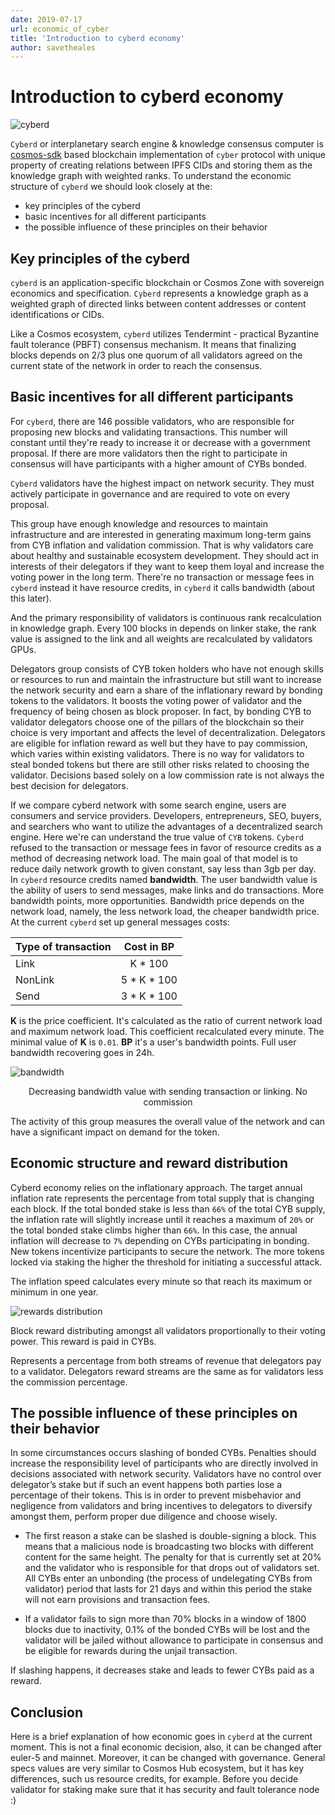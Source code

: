```yaml
---
date: 2019-07-17
url: economic_of_cyber
title: 'Introduction to cyberd economy'
author: savetheales
---
```

# Introduction to cyberd economy

![cyberd](https://ipfs.io/ipfs/QmejVRS9irYb6eXGDZNM9YEuFyb3a5jn4EWh3MRC3LVRij)

`Cyberd` or interplanetary search engine & knowledge consensus computer is [cosmos-sdk](https://github.com/cosmos/cosmos-sdk) based blockchain implementation of `cyber` protocol with unique property of creating relations between IPFS CIDs and storing them as the knowledge graph with weighted ranks. To understand the economic structure of `cyberd` we should look closely at the:
- key principles of the cyberd
- basic incentives for all different participants
- the possible influence of these principles on their behavior

## Key principles of the cyberd

`cyberd` is an application-specific blockchain or Cosmos Zone with sovereign economics and specification. `Cyberd` represents a knowledge graph as a weighted graph of directed links between content addresses or content identifications or CIDs.

Like a Cosmos ecosystem, `cyberd` utilizes Tendermint - practical Byzantine fault tolerance (PBFT) consensus mechanism. It means that finalizing blocks depends on 2/3 plus one quorum of all validators agreed on the current state of the network in order to reach the consensus.

## Basic incentives for all different participants

For `cyberd`, there are 146 possible validators, who are responsible for proposing new blocks and validating transactions. This number will constant until they're ready to increase it or decrease with a government proposal. If there are more validators then the right to participate in consensus will have participants with a higher amount of CYBs bonded.

`Cyberd` validators have the highest impact on network security. They must actively participate in governance and are required to vote on every proposal.

This group have enough knowledge and resources to maintain infrastructure and are interested in generating maximum long-term gains from CYB inflation and validation commission. That is why validators care about healthy and sustainable ecosystem development. They should act in interests of their delegators if they want to keep them loyal and increase the voting power in the long term. There're no transaction or message fees in `cyberd` instead it have resource credits, in `cyberd` it calls bandwidth (about this later).

And the primary responsibility of validators is continuous rank recalculation in knowledge graph. Every 100 blocks in depends on linker stake, the rank value is assigned to the link and all weights are recalculated by validators GPUs.

Delegators group consists of CYB token holders who have not enough skills or resources to run and maintain the infrastructure but still want to increase the network security and earn a share of the inflationary reward by bonding tokens to the validators. It boosts the voting power of validator and the frequency of being chosen as block proposer. In fact, by bonding CYB to validator delegators choose one of the pillars of the blockchain so their choice is very important and affects the level of decentralization.
Delegators are eligible for inflation reward as well but they have to pay commission, which varies within existing validators. There is no way for validators to steal bonded tokens but there are still other risks related to choosing the validator. Decisions based solely on a low commission rate is not always the best decision for delegators.

If we compare cyberd network with some search engine, users are consumers and service providers. Developers, entrepreneurs, SEO, buyers, and searchers who want to utilize the advantages of a decentralized search engine. Here we're can understand the true value of `CYB` tokens. `Cyberd` refused to the transaction or message fees in favor of resource credits as a method of decreasing network load. The main goal of that model is to reduce daily network growth to given constant, say less than 3gb per day. In `cyberd` resource credits named **bandwidth**. The user bandwidth value is the ability of users to send messages, make links and do transactions. More bandwidth points, more opportunities. Bandwidth price depends on the network load, namely, the less network load, the cheaper bandwidth price. At the current `cyberd` set up general messages costs:

| Type of transaction | Cost in BP |
| ------------- |:-------------:|
| Link|  K * 100 |
| NonLink | 5 \* K * 100 |
| Send | 3 \* K * 100 |

**K** is the price coefficient. It's calculated as the ratio of current network load and maximum network load. This coefficient recalculated every minute. The minimal value of **K** is `0.01`. **BP** it's a user's bandwidth points. Full user bandwidth recovering goes in 24h.

![bandwidth](https://ipfs.io/ipfs/QmYHfqb6ThrtnWcyVsPy8JQGEWunhwKnJiaJUdTemXrUmj)
<p align="center">Decreasing bandwidth value with sending transaction or linking. No commission</p>

The activity of this group measures the overall value of the network and can have a significant impact on demand for the token.

## Economic structure and reward distribution

Cyberd economy relies on the inflationary approach. The target annual inflation rate represents the percentage from total supply that is changing each block. If the total bonded stake is less than `66%` of the total CYB supply, the inflation rate will slightly increase until it reaches a maximum of `20%` or the total bonded stake climbs higher than `66%`. In this case, the annual inflation will decrease to `7%` depending on CYBs participating in bonding. New tokens incentivize participants to secure the network. The more tokens locked via staking the higher the threshold for initiating a successful attack.

The inflation speed calculates every minute so that reach its maximum or minimum in one year.

![rewards distribution](https://ipfs.io/ipfs/QmPgUhSGaE4NTHJ6UA2YtR4E7xfwVPBXkiJQejWMShvjj5)

Block reward distributing amongst all validators proportionally to their voting power. This reward is paid in CYBs.

Represents a percentage from both streams of revenue that delegators pay to a validator. Delegators reward streams are the same as for validators less the commission percentage.

## The possible influence of these principles on their behavior

In some circumstances occurs slashing of bonded CYBs. Penalties should increase the responsibility level of participants who are directly involved in decisions associated with network security. Validators have no control over delegator’s stake but if such an event happens both parties lose a percentage of their tokens. This is in order to prevent misbehavior and negligence from validators and bring incentives to delegators to diversify amongst them, perform proper due diligence and choose wisely.

- The first reason a stake can be slashed is double-signing a block. This means that a malicious node is broadcasting two blocks with different content for the same height. The penalty for that is currently set at 20% and the validator who is responsible for that drops out of validators set. All CYBs enter an unbonding (the process of undelegating CYBs from validator) period that lasts for 21 days and within this period the stake will not earn provisions and transaction fees.

- If a validator fails to sign more than 70% blocks in a window of 1800 blocks due to inactivity, 0.1% of the bonded CYBs will be lost and the validator will be jailed without allowance to participate in consensus and be eligible for rewards during the unjail transaction.

If slashing happens, it decreases stake and leads to fewer CYBs paid as a reward.

## Conclusion

Here is a brief explanation of how economic goes in `cyberd` at the current moment. This is not a final economic decision, also, it can be changed after euler-5 and mainnet. Moreover, it can be changed with governance. General specs values are very similar to Cosmos Hub ecosystem, but it has key differences, such us resource credits, for example. Before you decide validator for staking make sure that it has security and fault tolerance node :)

